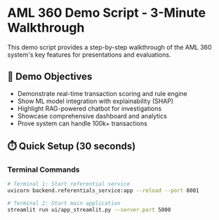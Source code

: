 # AML 360 Demo Script - 3-Minute Walkthrough

This demo script provides a step-by-step walkthrough of the AML 360 system's key features for presentations and evaluations.

## 🎯 Demo Objectives
- Demonstrate real-time transaction scoring and rule engine
- Show ML model integration with explainability (SHAP)
- Highlight RAG-powered chatbot for investigations
- Showcase comprehensive dashboard and analytics
- Prove system can handle 100k+ transactions

## ⏱️ Quick Setup (30 seconds)

### Terminal Commands
```bash
# Terminal 1: Start referential service
uvicorn backend.referentials_service:app --reload --port 8001

# Terminal 2: Start main application  
streamlit run ui/app_streamlit.py --server.port 5000
